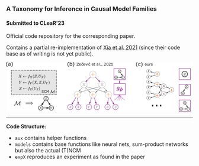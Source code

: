 ### A Taxonomy for Inference in Causal Model Families

#### Submitted to CLeaR'23

Official code repository for the corresponding paper.

Contains a partial re-implementation of [Xia et al. 2021](https://arxiv.org/abs/2107.00793) (since their code base as of writing is not yet public).

![](media/thumbnail.png)

---

**Code Structure:**

* `aux` contains helper functions
* `models` contains base functions like neural nets, sum-product networks but also the actual (T)NCM
* `expX` reproduces an experiment as found in the paper